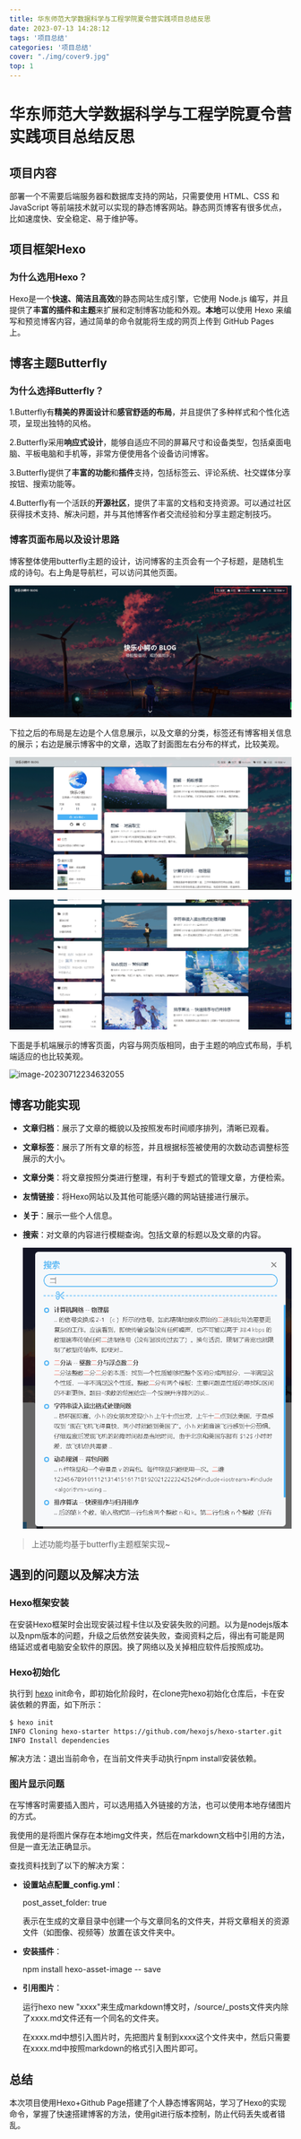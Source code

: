 ```yaml
---
title: 华东师范大学数据科学与工程学院夏令营实践项目总结反思
date: 2023-07-13 14:28:12
tags: '项目总结'
categories: '项目总结'
cover: "./img/cover9.jpg"
top: 1
---
```

# 华东师范大学数据科学与工程学院夏令营实践项目总结反思

## 项目内容

部署一个不需要后端服务器和数据库支持的网站，只需要使用 HTML、CSS 和 JavaScript 等前端技术就可以实现的静态博客网站。静态网页博客有很多优点，比如速度快、安全稳定、易于维护等。

## 项目框架Hexo

### 为什么选用Hexo？

Hexo是一个**快速、简洁且高效**的静态网站生成引擎，它使用 Node.js 编写，并且提供了**丰富的插件和主题**来扩展和定制博客功能和外观。**本地**可以使用 Hexo 来编写和预览博客内容，通过简单的命令就能将生成的网页上传到 GitHub Pages 上。

## 博客主题Butterfly

### 为什么选择Butterfly？

1.Butterfly有**精美的界面设计**和**感官舒适的布局**，并且提供了多种样式和个性化选项，呈现出独特的风格。

2.Butterfly采用**响应式设计**，能够自适应不同的屏幕尺寸和设备类型，包括桌面电脑、平板电脑和手机等，非常方便使用各个设备访问博客。

3.Butterfly提供了**丰富的功能**和**插件**支持，包括标签云、评论系统、社交媒体分享按钮、搜索功能等。

4.Butterfly有一个活跃的**开源社区**，提供了丰富的文档和支持资源。可以通过社区获得技术支持、解决问题，并与其他博客作者交流经验和分享主题定制技巧。

### 博客页面布局以及设计思路

博客整体使用butterfly主题的设计，访问博客的主页会有一个子标题，是随机生成的诗句。右上角是导航栏，可以访问其他页面。

![](summarize/img1.png)

下拉之后的布局是左边是个人信息展示，以及文章的分类，标签还有博客相关信息的展示；右边是展示博客中的文章，选取了封面图左右分布的样式，比较美观。

![image-20230712233931637](summarize/img2.png)

![image-20230712233959251](summarize/img3.png)

下面是手机端展示的博客页面，内容与网页版相同，由于主题的响应式布局，手机端适应的也比较美观。

![image-20230712234632055](summarize/img4.png)

## 博客功能实现

- **文章归档**：展示了文章的概貌以及按照发布时间顺序排列，清晰已观看。

- **文章标签**：展示了所有文章的标签，并且根据标签被使用的次数动态调整标签展示的大小。

- **文章分类**：将文章按照分类进行整理，有利于专题式的管理文章，方便检索。

- **友情链接**：将Hexo网站以及其他可能感兴趣的网站链接进行展示。

- **关于**：展示一些个人信息。

- **搜索**：对文章的内容进行模糊查询。包括文章的标题以及文章的内容。

  ![image-20230713000824644](summarize/img5.png)

> 上述功能均基于butterfly主题框架实现~

## 遇到的问题以及解决方法

### Hexo框架安装

在安装Hexo框架时会出现安装过程卡住以及安装失败的问题。以为是nodejs版本以及npm版本的问题，升级之后依然安装失败，查阅资料之后，得出有可能是网络延迟或者电脑安全软件的原因。换了网络以及关掉相应软件后按照成功。

### Hexo初始化

执行到 [hexo](https://so.csdn.net/so/search?q=hexo&spm=1001.2101.3001.7020) init命令，即初始化阶段时，在clone完hexo初始化仓库后，卡在安装依赖的界面，如下所示：

```
$ hexo init
INFO Cloning hexo-starter https://github.com/hexojs/hexo-starter.git
INFO Install dependencies
```

解决方法：退出当前命令，在当前文件夹手动执行npm install安装依赖。

### 图片显示问题

在写博客时需要插入图片，可以选用插入外链接的方法，也可以使用本地存储图片的方式。

我使用的是将图片保存在本地img文件夹，然后在markdown文档中引用的方法，但是一直无法正确显示。

查找资料找到了以下的解决方案：

- **设置站点配置_config.yml**：

  post_asset_folder: true

  表示在生成的文章目录中创建一个与文章同名的文件夹，并将文章相关的资源文件（如图像、视频等）放置在该文件夹中。

- **安装插件**：

  npm install hexo-asset-image -- save

- **引用图片**：

  运行hexo new "xxxx"来生成markdown博文时，/source/_posts文件夹内除了xxxx.md文件还有一个同名的文件夹。

  在xxxx.md中想引入图片时，先把图片复制到xxxx这个文件夹中，然后只需要在xxxx.md中按照markdown的格式引入图片即可。


## 总结

本次项目使用Hexo+Github Page搭建了个人静态博客网站，学习了Hexo的实现命令，掌握了快速搭建博客的方法，使用git进行版本控制，防止代码丢失或者错乱。



